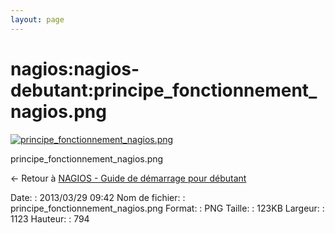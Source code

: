 ```yaml
---
layout: page
---
```


nagios:nagios-debutant:principe\_fonctionnement\_nagios.png
===========================================================

[![principe\_fonctionnement\_nagios.png](../..//assets/media/nagios/nagios-debutant/principe_fonctionnement_nagios.png@cache=&w=900&h=636 "principe_fonctionnement_nagios.png")](../..//assets/media/nagios/nagios-debutant/principe_fonctionnement_nagios.png@cache= "Afficher le fichier original")

principe\_fonctionnement\_nagios.png

← Retour à [NAGIOS - Guide de démarrage pour
débutant](../../../nagios/nagios-debutant/start.html "nagios:nagios-debutant:start")

Date:
:   2013/03/29 09:42
Nom de fichier:
:   principe\_fonctionnement\_nagios.png
Format:
:   PNG
Taille:
:   123KB
Largeur:
:   1123
Hauteur:
:   794

